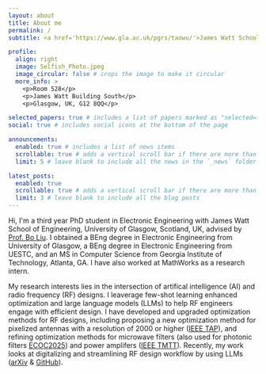 ```yaml
---
layout: about
title: About me
permalink: /
subtitle: <a href='https://www.gla.ac.uk/pgrs/taowu/'>James Watt School of Engineering, University of Glasgow</a>.

profile:
  align: right
  image: Selfish_Photo.jpeg
  image_circular: false # crops the image to make it circular
  more_info: >
    <p>Room 528</p>
    <p>James Watt Building South</p>
    <p>Glasgow, UK, G12 8QQ</p>

selected_papers: true # includes a list of papers marked as "selected={true}"
social: true # includes social icons at the bottom of the page

announcements:
  enabled: true # includes a list of news items
  scrollable: true # adds a vertical scroll bar if there are more than 3 news items
  limit: 5 # leave blank to include all the news in the `_news` folder

latest_posts:
  enabled: true
  scrollable: true # adds a vertical scroll bar if there are more than 3 new posts items
  limit: 3 # leave blank to include all the blog posts
---
```

Hi, I'm a third year PhD student in Electronic Engineering with James Watt School of Engineering, University of Glasgow, Scotland, UK, advised by [Prof. Bo Liu](https://www.gla.ac.uk/schools/engineering/staff/boliu/). I obtained a BEng degree in Electronic Engineering from University of Glasgow, a BEng degree in Electronic Engineering from UESTC, and an MS in Computer Science from Georgia Institute of Technology, Atlanta, GA. I have also worked at MathWorks as a research intern.

My research interests lies in the intersection of artifical intelligence (AI) and radio frequency (RF) designs. I leaverage few-shot learning enhanced optimization and large language models (LLMs) to help RF engineers engage with efficient design. I have developed and upgraded optimization methods for RF designs, including proposing a new optimization method for pixelized antennas with a resolution of 2000 or higher ([IEEE TAP](https://eprints.gla.ac.uk/352578/)), and refining optimization methods for microwave filters (also used for photonic filters [ECOC2025](https://eprints.gla.ac.uk/359591/)) and power amplifers ([IEEE TMTT](https://eprints.gla.ac.uk/329166/)). Recently, my work looks at digitalizing and streamlining RF design workflow by using LLMs ([arXiv](https://arxiv.org/abs/2504.18271) & [GitHub](https://github.com/TaoWu974/LEAM)).
